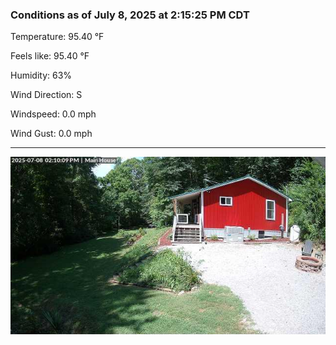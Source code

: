 ### Conditions as of July 8, 2025 at 2:15:25 PM CDT 

Temperature: 95.40 &deg;F

Feels like: 95.40 &deg;F

Humidity: 63%

Wind Direction: S

Windspeed: 0.0 mph

Wind Gust: 0.0 mph

---

<img src="./images/latest.jpeg"/>

